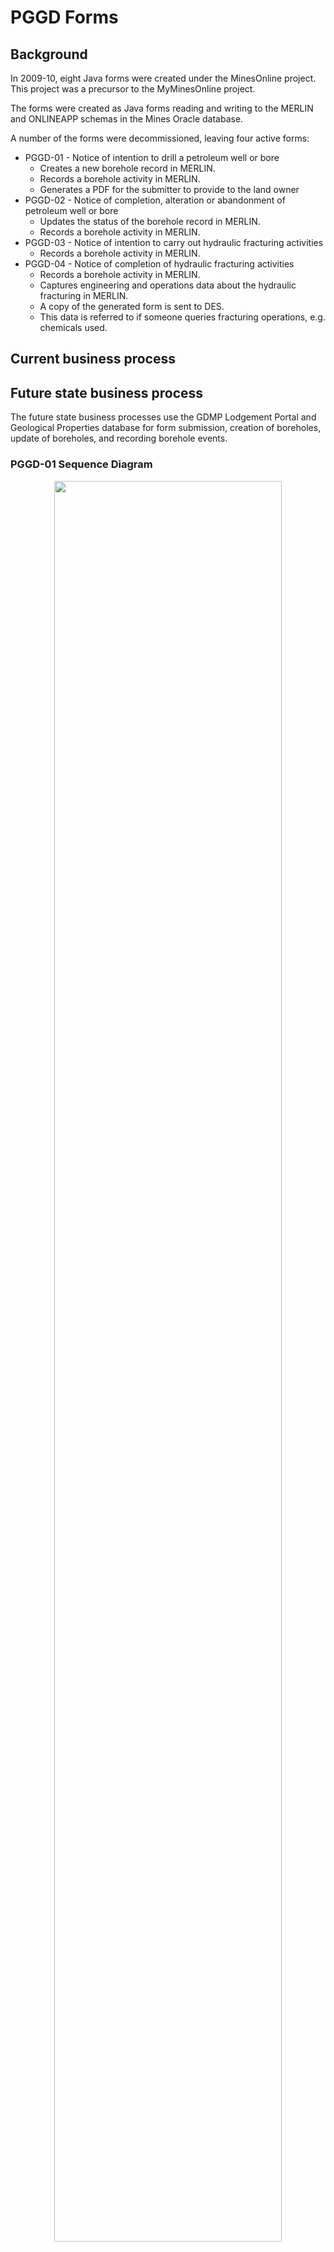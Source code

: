 # PGGD Forms

## Background

In 2009-10, eight Java forms were created under the MinesOnline project. This project was a precursor to the MyMinesOnline project.

The forms were created as Java forms reading and writing to the MERLIN and ONLINEAPP schemas in the Mines Oracle database.

A number of the forms were decommissioned, leaving four active forms:

* PGGD-01 - Notice of intention to drill a petroleum well or bore
  * Creates a new borehole record in MERLIN.  
  * Records a borehole activity in MERLIN.
  * Generates a PDF for the submitter to provide to the land owner  
* PGGD-02 - Notice of completion, alteration or abandonment of petroleum well or bore
  * Updates the status of the borehole record in MERLIN.  
  * Records a borehole activity in MERLIN.  
* PGGD-03 - Notice of intention to carry out hydraulic fracturing activities  
  * Records a borehole activity in MERLIN.  
* PGGD-04 - Notice of completion of hydraulic fracturing activities
  * Records a borehole activity in MERLIN.
  * Captures engineering and operations data about the hydraulic fracturing in MERLIN.  
  * A copy of the generated form is sent to DES.  
  * This data is referred to if someone queries fracturing operations, e.g. chemicals used.  

## Current business process

## Future state business process

The future state business processes use the GDMP Lodgement Portal and Geological Properties database for form submission, creation of boreholes, update of boreholes, and recording borehole events.

### PGGD-01 Sequence Diagram

<p align="center">
<img src="https://github.com/geological-survey-of-queensland/gsq-lodgement-portal/blob/master/images/Sequence-Diagram-PGGD-01.png" width="85%"><br>
Figure 1: PGGD-01 sequence diagram</p>

#### To-be PGGD-01 business process

1. The operator will use the **Notice of intention to drill a well or bore** Word template (or their own template) to enter the details currently entered into the existing PGGD-01 form.  
    a. This notice is given to the landholder by the operator.  
    b. The operator will provide a copy of the completed template to the department.  
1. The operator completes the new Lodgement Portal PGGD-01 online form and attaches the **Notice of intention**.
1. On submission, a new borehole is created in the Geological Properties database using the data submitted in the PGGD-01 form.
1. An email is sent to the submitter acknowledging the submission. This email contains the **Borehole PID** and instructions for how to use this PID as the unique identifier for the later form submissions.

### PGGD-02 Sequence Diagram

<p align="center">
<img src="https://github.com/geological-survey-of-queensland/gsq-lodgement-portal/blob/master/images/Sequence-Diagram-PGGD-02.png" width="85%"><br>
Figure 2: PGGD-02 sequence diagram</p>

#### To-be PGGD-02 business process

1. The operator will use the **Notice of completion, alteration or abandonment of a well or bore** Word template (or their own template) to enter the details currently entered into the existing PGGD-02 form.  
    a. This notice is given to the landholder by the operator.  
    b. The operator will provide a copy of the completed template to the department.  
1. The operator completes the new Lodgement Portal PGGD-02 online form and attaches the **Notice of intention**.
1. On form submission, in the Geological Properties database:  
    a. A new borehole status event **Rig release date** is created in the table **Borehole_status** table. The status_start_date is set to the **Rig release date** captured in the form and status_end_date is set to the **Rig release date** captured in the form.  
    b. A second borehole status event **Completed/Never drilled/Plugged and abandoned/Cased and suspended/Water bore** is created in the table **Borehole_status** table. The status_start_date is set to the **Spud date** captured in the form and status_end_date is set to the **Completion date** captured in the form. If no **Spud date** is provided, the status_start_date is set to the **Completion date**.  
1. An email is sent to the submitter acknowledging the submission. This email contains the **Borehole PID** and instructions for how to use this PID as the unique identifier.

### PGGD-03 Sequence Diagram

<p align="center">
<img src="https://github.com/geological-survey-of-queensland/gsq-lodgement-portal/blob/master/images/Sequence-Diagram-PGGD-03.png" width="85%"><br>
Figure 3: PGGD-03 sequence diagram</p>

#### To-be PGGD-03 business process

1. The operator will use the **Notice of intention to carry out hydraulic fracturing activities** Word template (or their own template) to enter the details currently entered into the existing PGGD-01 form.  
    a. This notice is given to the landholder by the operator.  
    b. The operator will provide a copy of the completed template to the department.  
1. The operator completes the new Lodgement Portal PGGD-03 online form and attaches the **Notice of intention**.
1. On form submission, a new borehole status event **Fracturing notice of intention** is created in the Geological Properties database table **Borehole_status**. The status_start_date is set to the **Estimated commencement date** captured in the form and status_end_date is set to the **Estimated completion date** captured in the form.
1. An email is sent to the submitter acknowledging the form submission.

### PGGD-04 Sequence Diagram

<p align="center">
<img src="https://github.com/geological-survey-of-queensland/gsq-lodgement-portal/blob/master/images/Sequence-Diagram-PGGD-04.png" width="85%"><br>
Figure 4: PGGD-04 sequence diagram</p>

#### To-be PGGD-04 business process

1. The operator will use the **Notice of completion of hydraulic fracturing activities** Word template (or their own template) to enter the details currently entered into the existing PGGD-04 form.  
    a. This form includes the summary of the actual composition of the hydraulic fracturing fluid used.  
    b. This notice is given to the landholder by the operator.  
    c. The operator will provide a copy of the completed template to the department.
1. The operator completes the new Lodgement Portal PGGD-04 online form and attaches the **Notice of completion**.
1. If the end status is **Completion** or **Partial Completion**, the operator attaches a **detailed actual composition** of the hydraulic fracturing fluids used.
1. If the operator answers "Yes" to the question of "_Did any incidents occur that may have resulted in environmental harm or caused an adverse impact on any underlying or overlying acuifiers whilst undertaking activities?_": The submitter must attach a detailed statement of the incident using the Word template **Hydraulic Fracturing Incident Report**.
1. On form submission, a new borehole status event **Fracturing completion/partial completion/abandoned/alteration/other** is created in the Geological Properties database table **Borehole_status**. The status_start_date is set to the **Commencement date** captured in the form and status_end_date is set to the **Completion date** captured in the form.
1. The uploaded documents are recorded as a Dataset_resource against the borehole in the Geological Properties database.
1. An email is sent to the submitter acknowledging the form submission.

## Technology

### Technology as-is

<p align="center">
<img src="https://github.com/geological-survey-of-queensland/gsq-lodgement-portal/blob/master/images/PGGD-tech-as-is.png" width="40%"><br>
Figure 5: PGGD technology as-is</p>

### Technology to-be

<p align="center">
<img src="https://github.com/geological-survey-of-queensland/gsq-lodgement-portal/blob/master/images/PGGD-forms-tech-architecture.png" width="80%"><br>
Figure 6: PGGD technology to-be</p>

## Forms as-is

### PGGD-01 as-is

<p align="center">
<img src="https://github.com/geological-survey-of-queensland/gsq-lodgement-portal/blob/master/images/PGGD01_form.png" width="90%"><br>
Figure 7: PGGD-01 Form</p>

### PGGD-02 as-is

<p align="center">
<img src="https://github.com/geological-survey-of-queensland/gsq-lodgement-portal/blob/master/images/PGGD02_form.png" width="95%"><br>
Figure 8: PGGD-02 Form</p>

### PGGD-03 as-is

<p align="center">
<img src="https://github.com/geological-survey-of-queensland/gsq-lodgement-portal/blob/master/images/PGGD03_form.png" width="100%"><br>
Figure 9: PGGD-03 Form</p>

### PGGD-04 as-is

<p align="center">
<img src="https://github.com/geological-survey-of-queensland/gsq-lodgement-portal/blob/master/images/PGGD04_form.png" width="100%"><br>
Figure 10: PGGD-04 Form</p>

### PGGD-01 Notice as-is

This is the document that is generated as PDF and emailed to the submitter:  
[PGGD-01 Notice of intention to drill a well or bore](https://github.com/geological-survey-of-queensland/gsq-lodgement-portal/blob/master/images/PGGD01-notice.pdf)

### PGGD-02 Notice as-is

This is the document that is generated as PDF and emailed to the submitter:  
[PGGD-02 Notice of completion, alteration or abandonment of a well or bore](https://github.com/geological-survey-of-queensland/gsq-lodgement-portal/blob/master/images/PGGD02-notice.pdf)

### PGGD-03 Notice as-is

This is the document that is generated as PDF and emailed to the submitter:  
[PGGD-03 Notice of intention to carry out hydraulic fracturing activities](https://github.com/geological-survey-of-queensland/gsq-lodgement-portal/blob/master/images/PGGD03-notice.pdf)

### PGGD-04 Notice as-is

This is the document that is generated as PDF and emailed to the submitter:  
[PGGD-04 Notice of completion of hydraulic fracturing activities](https://github.com/geological-survey-of-queensland/gsq-lodgement-portal/blob/master/images/PGGD04-notice.pdf)

## PGGD Forms to-be

### PGGD-01 form to be
<p align="center">
<img src="https://github.com/geological-survey-of-queensland/gsq-lodgement-portal/blob/master/images/new-PGGD01-form.PNG" width="70%"><br>
Figure 11: New PGGD-01 Form</p>

### PGGD-02 form to be
<p align="center">
<img src="https://github.com/geological-survey-of-queensland/gsq-lodgement-portal/blob/master/images/new-PGGD02-form.PNG" width="70%"><br>
Figure 12: New PGGD-02 Form</p>

### PGGD-03 form to be
<p align="center">
<img src="https://github.com/geological-survey-of-queensland/gsq-lodgement-portal/blob/master/images/new-PGGD03-form.PNG" width="70%"><br>
Figure 13: New PGGD-03 Form</p>

### PGGD-04 form to be
<p align="center">
<img src="https://github.com/geological-survey-of-queensland/gsq-lodgement-portal/blob/master/images/new-PGGD04-form.PNG" width="70%"><br>
Figure 14: PGGD-04 Form</p>

### Database schema as-is

The PGGD forms _write_ data to the following tables:

* QDEX ONLINEAPP.DOCUMENT:
* MERLIN BHF_BOREHOLES:
  * PGGD-01 creates a new borehole record in this table  
  * PGGD-02 updates the borehole record in this table
* EPF_COMPANY_REPORTS
* MERLIN BHF_BOREHOLE_ACTIVITY: Records the FRAC activity type only  
  * PGGD-03 writes INTENTION against the BORE_ID with a START_DATE ad END_DATE
  * PGGD-04 writes the STATUS of the activity with a START_DATE ad END_DATE:
    * C - Completion
    * AL - Alteration
    * O - Other
    * PC - Partial completion
    * AB - Abandoned
* MERLIN BHF_MATERIALS_USED

The PGGD-03 and PGGD-04 forms _read_ from the following tables:

* MERLIN BHF_MATERIALS_USED - this populates the fluids and chemicals drop-down field values  

<p align="center">
<img src="https://github.com/geological-survey-of-queensland/gsq-lodgement-portal/blob/master/images/PGGD-db-schema-as-is.png" width="80%"><br>
Figure 15: PGGD database schema</p>

### Database schema to-be

The to-be PGGD forms use the Lodgement Portal database schema and the Geological Properties database schema.

## Data migration

To-do
